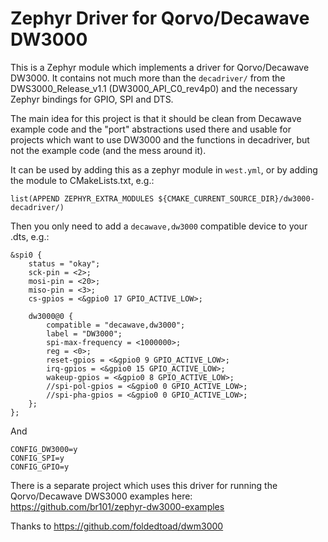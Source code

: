 # Zephyr Driver for Qorvo/Decawave DW3000

This is a Zephyr module which implements a driver for Qorvo/Decawave DW3000.
It contains not much more than the `decadriver/` from the DWS3000_Release_v1.1 
(DW3000_API_C0_rev4p0) and the necessary Zephyr bindings for GPIO, SPI and DTS.

The main idea for this project is that it should be clean from Decawave example code
and the "port" abstractions used there and usable for projects which want to use DW3000
and the functions in decadriver, but not the example code (and the mess around it).

It can be used by adding this as a zephyr module in `west.yml`, or by adding the module
to CMakeLists.txt, e.g.:

```
list(APPEND ZEPHYR_EXTRA_MODULES ${CMAKE_CURRENT_SOURCE_DIR}/dw3000-decadriver/)
```

Then you only need to add a `decawave,dw3000` compatible device to your .dts, e.g.:

```
&spi0 {
	status = "okay";
	sck-pin = <2>;
	mosi-pin = <20>;
	miso-pin = <3>;
	cs-gpios = <&gpio0 17 GPIO_ACTIVE_LOW>;

	dw3000@0 {
		compatible = "decawave,dw3000";
		label = "DW3000";
		spi-max-frequency = <1000000>;
		reg = <0>;
		reset-gpios = <&gpio0 9 GPIO_ACTIVE_LOW>;
		irq-gpios = <&gpio0 15 GPIO_ACTIVE_LOW>;
		wakeup-gpios = <&gpio0 8 GPIO_ACTIVE_LOW>;
		//spi-pol-gpios = <&gpio0 0 GPIO_ACTIVE_LOW>;
		//spi-pha-gpios = <&gpio0 0 GPIO_ACTIVE_LOW>;
	};
};
```

And 

```
CONFIG_DW3000=y
CONFIG_SPI=y
CONFIG_GPIO=y
```

There is a separate project which uses this driver for running the
Qorvo/Decawave DWS3000 examples here:
https://github.com/br101/zephyr-dw3000-examples

Thanks to https://github.com/foldedtoad/dwm3000
